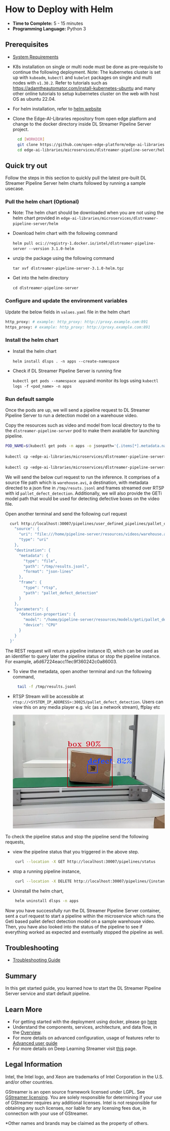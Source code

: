 # How to Deploy with Helm

-   **Time to Complete:** 5 - 15 minutes
-   **Programming Language:** Python 3

## Prerequisites

- [System Requirements](./system-requirements.md)
- K8s installation on single or multi node must be done as pre-requisite to continue the following deployment. Note: The kubernetes cluster is set up with `kubeadm`, `kubectl` and `kubelet` packages on single and multi nodes with `v1.30.2`.
  Refer to tutorials such as <https://adamtheautomator.com/install-kubernetes-ubuntu> and many other
  online tutorials to setup kubernetes cluster on the web with host OS as ubuntu 22.04.
- For helm installation, refer to [helm website](https://helm.sh/docs/intro/install/)
- Clone the Edge-AI-Libraries repository from open edge platform and change to the docker directory inside DL Streamer Pipeline Server project.

  ```sh
    cd [WORKDIR]
    git clone https://github.com/open-edge-platform/edge-ai-libraries.git
    cd edge-ai-libraries/microservices/dlstreamer-pipeline-server/helm
    ```

## Quick try out
Follow the steps in this section to quickly pull the latest pre-built DL Streamer Pipeline Server helm charts followed by running a sample usecase. 

### Pull the helm chart (Optional)

- Note: The helm chart should be downloaded when you are not using the helm chart provided in `edge-ai-libraries/microservices/dlstreamer-pipeline-server/helm`

- Download helm chart with the following command

    `helm pull oci://registry-1.docker.io/intel/dlstreamer-pipeline-server --version 3.1.0-helm`
- unzip the package using the following command

    `tar xvf dlstreamer-pipeline-server-3.1.0-helm.tgz`
- Get into the helm directory

    `cd dlstreamer-pipeline-server`

### Configure and update the environment variables

Update the below fields in `values.yaml` file in the helm chart

  ``` sh
  http_proxy: # example: http_proxy: http://proxy.example.com:891
  https_proxy: # example: http_proxy: http://proxy.example.com:891
  ```

### Install the helm chart

- Install the helm chart

    `helm install dlsps . -n apps --create-namespace`
- Check if DL Streamer Pipeline Server is running fine

    `kubectl get pods --namespace apps`and monitor its logs using `kubectl logs -f <pod_name> -n apps`
    
### Run default sample

Once the pods are up, we will send a pipeline request to DL Streamer Pipeline Server to run a detection model on a warehouse video.

Copy the resources such as video and model from local directory to the to the `dlstreamer-pipeline-server` pod to make them available for launching pipeline.
```sh
POD_NAME=$(kubectl get pods -n apps -o jsonpath='{.items[*].metadata.name}' | tr ' ' '\n' | grep dlstreamer-pipeline-server | head -n 1) 

kubectl cp <edge-ai-libraries/microservices/dlstreamer-pipeline-server>/resources/models/geti/ $POD_NAME:/home/pipeline-server/resources/models/geti/ -c dlstreamer-pipeline-server -n apps

kubectl cp <edge-ai-libraries/microservices/dlstreamer-pipeline-server>/resources/videos/warehouse.avi $POD_NAME:/home/pipeline-server/resources/videos/ -c dlstreamer-pipeline-server -n apps
```

We will send the below curl request to run the inference.
It comprises of a source file path which is `warehouse.avi`, a destination, with metadata directed to a json fine in `/tmp/resuts.jsonl` and frames streamed over RTSP with id `pallet_defect_detection`. Additionally, we will also provide the GETi model path that would be used for detecting defective boxes on the video file.

Open another terminal and send the following curl request
```sh
  curl http://localhost:30007/pipelines/user_defined_pipelines/pallet_defect_detection -X POST -H 'Content-Type: application/json' -d '{
    "source": {
      "uri": "file:///home/pipeline-server/resources/videos/warehouse.avi",
      "type": "uri"
    },
    "destination": {
      "metadata": {
        "type": "file",
        "path": "/tmp/results.jsonl",
        "format": "json-lines"
      },
      "frame": {
        "type": "rtsp",
        "path": "pallet_defect_detection"
      }
    },
    "parameters": {
      "detection-properties": {
        "model": "/home/pipeline-server/resources/models/geti/pallet_defect_detection/deployment/Detection/model/model.xml",
        "device": "CPU"
      }
    }
  }'
```

The REST request will return a pipeline instance ID, which can be used as an identifier to query later the pipeline status or stop the pipeline instance. For example, a6d67224eacc11ec9f360242c0a86003.

- To view the metadata, open another terminal and run the following command,
  ```sh
    tail -f /tmp/results.jsonl
  ```

- RTSP Stream will be accessible at `rtsp://<SYSTEM_IP_ADDRESS>:30025/pallet_defect_detection`.  Users can view this on any media player e.g. vlc (as a network stream), ffplay etc 

  ![sample frame RTSP stream](./images/sample-pallet-defect-detection.png)

To check the pipeline status and stop the pipeline send the following requests,

 - view the pipeline status that you triggered in the above step.
   ```sh
    curl --location -X GET http://localhost:30007/pipelines/status
   ```

 - stop a running pipeline instance, 
   ```sh
    curl --location -X DELETE http://localhost:30007/pipelines/{instance_id}
   ```

 - Uninstall the helm chart, 
   ```sh
    helm uninstall dlsps -n apps
   ```

Now you have successfully run the DL Streamer Pipeline Server container, sent a curl request to start a pipeline within the microservice which runs the Geti based pallet defect detection model on a sample warehouse video. Then, you have also looked into the status of the pipeline to see if everything worked as expected and eventually stopped the pipeline as well.

## Troubleshooting
- [Troubleshooting Guide](./troubleshooting-guide.md)

## Summary

In this get started guide, you learned how to start the DL Streamer Pipeline Server service and start default pipeline.

## Learn More

-   For getting started with the deployment using docker, please go [here](get-started.md)
-   Understand the components, services, architecture, and data flow, in
    the [Overview](Overview.md).
-   For more details on advanced configuration, usage of features refer to [Advanced user guide](./advanced-guide/Overview.md)
-   For more details on Deep Learning Streamer visit [this](https://dlstreamer.github.io/) page.

## Legal Information
Intel, the Intel logo, and Xeon are trademarks of Intel Corporation in the U.S. and/or other countries.

GStreamer is an open source framework licensed under LGPL. See [GStreamer licensing](https://gstreamer.freedesktop.org/documentation/frequently-asked-questions/licensing.html)⁠. You are solely responsible for determining if your use of GStreamer requires any additional licenses. Intel is not responsible for obtaining any such licenses, nor liable for any licensing fees due, in connection with your use of GStreamer.

*Other names and brands may be claimed as the property of others.
